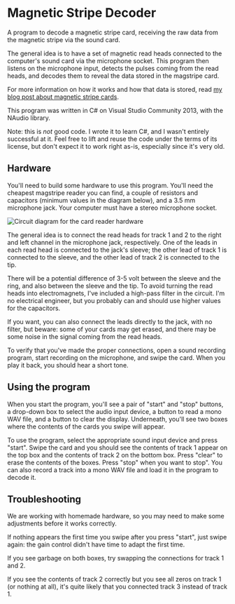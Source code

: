 # Magnetic Stripe Decoder

A program to decode a magnetic stripe card, receiving the raw data from the magnetic stripe via the sound card.

The general idea is to have a set of magnetic read heads connected to the computer's sound card via the microphone socket. This program then listens on the microphone input, detects the pulses coming from the read heads, and decodes them to reveal the data stored in the magstripe card.

For more information on how it works and how that data is stored, read [my blog post about magnetic stripe cards](http://jacobo.tarrio.org/know/how-magnetic-stripe-cards-work).

This program was written in C# on Visual Studio Community 2013, with the NAudio library.

Note: this is _not_ good code. I wrote it to learn C#, and I wasn't entirely successful at it. Feel free to lift and reuse the code under the terms of its license, but don't expect it to work right as-is, especially since it's very old.

## Hardware

You'll need to build some hardware to use this program. You'll need the cheapest magstripe reader you can find, a couple of resistors and capacitors (minimum values in the diagram below), and a 3.5 mm microphone jack. Your computer must have a stereo microphone socket.

![Circuit diagram for the card reader hardware](diagram-cardreader.png)

The general idea is to connect the read heads for track 1 and 2 to the right and left channel in the microphone jack, respectively. One of the leads in each read head is connected to the jack's sleeve; the other lead of track 1 is connected to the sleeve, and the other lead of track 2 is connected to the tip.

There will be a potential difference of 3-5 volt between the sleeve and the ring, and also between the sleeve and the tip. To avoid turning the read heads into electromagnets, I've included a high-pass filter in the circuit. I'm no electrical engineer, but you probably can and should use higher values for the capacitors.

If you want, you can also connect the leads directly to the jack, with no filter, but beware: some of your cards may get erased, and there may be some noise in the signal coming from the read heads.

To verify that you've made the proper connections, open a sound recording program, start recording on the microphone, and swipe the card. When you play it back, you should hear a short tone.

## Using the program

When you start the program, you'll see a pair of "start" and "stop" buttons, a drop-down box to select the audio input device, a button to read a mono WAV file, and a button to clear the display. Underneath, you'll see two boxes where the contents of the cards you swipe will appear.

To use the program, select the appropriate sound input device and press "start". Swipe the card and you should see the contents of track 1 appear on the top box and the contents of track 2 on the bottom box. Press "clear" to erase the contents of the boxes. Press "stop" when you want to stop". You can also record a track into a mono WAV file and load it in the program to decode it.

## Troubleshooting

We are working with homemade hardware, so you may need to make some adjustments before it works correctly.

If nothing appears the first time you swipe after you press "start", just swipe again: the gain control didn't have time to adapt the first time.

If you see garbage on both boxes, try swapping the connections for track 1 and 2.

If you see the contents of track 2 correctly but you see all zeros on track 1 (or nothing at all), it's quite likely that you connected track 3 instead of track 1.

